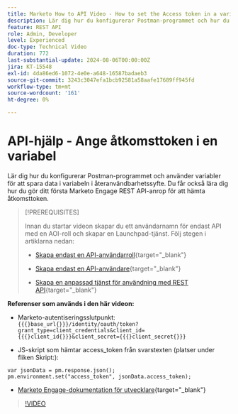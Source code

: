 ```yaml
---
title: Marketo How to API Video - How to set the Access token in a variable
description: Lär dig hur du konfigurerar Postman-programmet och hur du använder variabler för att spara data i variabeln i återanvändbarhetssyfte.
feature: REST API
role: Admin, Developer
level: Experienced
doc-type: Technical Video
duration: 772
last-substantial-update: 2024-08-06T00:00:00Z
jira: KT-15548
exl-id: 4da86ed6-1072-4e0e-a648-16587badaeb3
source-git-commit: 3243c3047efa1bcb92581a58aafe17689ff945fd
workflow-type: tm+mt
source-wordcount: '161'
ht-degree: 0%

---
```


# API-hjälp - Ange åtkomsttoken i en variabel

Lär dig hur du konfigurerar Postman-programmet och använder variabler för att spara data i variabeln i återanvändbarhetssyfte. Du får också lära dig hur du gör ditt första Marketo Engage REST API-anrop för att hämta åtkomsttoken.

>[!PREREQUISITES]
>
>Innan du startar videon skapar du ett användarnamn för endast API med en AOI-roll och skapar en Launchpad-tjänst. Följ stegen i artiklarna nedan:
>
>* [Skapa endast en API-användarroll](https://experienceleague.adobe.com/sv/docs/marketo/using/product-docs/administration/users-and-roles/create-an-api-only-user-role){target="_blank"}
>
>* [Skapa endast en API-användare](https://experienceleague.adobe.com/sv/docs/marketo/using/product-docs/administration/users-and-roles/create-an-api-only-user){target="_blank"}
>
>* [Skapa en anpassad tjänst för användning med REST API](https://experienceleague.adobe.com/sv/docs/marketo/using/product-docs/administration/additional-integrations/create-a-custom-service-for-use-with-rest-api){target="_blank"}

**Referenser som används i den här videon:**

* Marketo-autentiseringsslutpunkt: `{{{}base_url{}}}/identity/oauth/token?grant_type=client_credentials&client_id={{{}client_id{}}}&client_secret={{{}client_secret{}}}`

* JS-skript som hämtar access_token från svarstexten (platser under fliken Skript:):

```
var jsonData = pm.response.json();
pm.environment.set("access_token", jsonData.access_token);
```

* [Marketo Engage-dokumentation för utvecklare](https://experienceleague.adobe.com/sv/docs/marketo-developer/marketo/rest/authentication){target="_blank"}

>[!VIDEO](https://video.tv.adobe.com/v/3429275/?learn=on)
